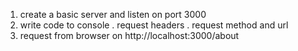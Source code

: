 1. create a basic server and listen on port 3000
2. write code to console
 . request headers
 . request method and url
3. request from browser on http://localhost:3000/about